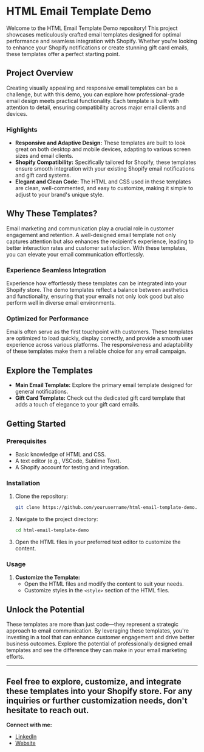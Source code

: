 # HTML Email Template Demo
Welcome to the HTML Email Template Demo repository! This project showcases meticulously crafted email templates designed for optimal performance and seamless integration with Shopify. Whether you're looking to enhance your Shopify notifications or create stunning gift card emails, these templates offer a perfect starting point.

## Project Overview
Creating visually appealing and responsive email templates can be a challenge, but with this demo, you can explore how professional-grade email design meets practical functionality. Each template is built with attention to detail, ensuring compatibility across major email clients and devices.

### Highlights
- **Responsive and Adaptive Design:** These templates are built to look great on both desktop and mobile devices, adapting to various screen sizes and email clients.
- **Shopify Compatibility:** Specifically tailored for Shopify, these templates ensure smooth integration with your existing Shopify email notifications and gift card systems.
- **Elegant and Clean Code:** The HTML and CSS used in these templates are clean, well-commented, and easy to customize, making it simple to adjust to your brand's unique style.

## Why These Templates?
Email marketing and communication play a crucial role in customer engagement and retention. A well-designed email template not only captures attention but also enhances the recipient's experience, leading to better interaction rates and customer satisfaction. With these templates, you can elevate your email communication effortlessly.

### Experience Seamless Integration
Experience how effortlessly these templates can be integrated into your Shopify store. The demo templates reflect a balance between aesthetics and functionality, ensuring that your emails not only look good but also perform well in diverse email environments.

### Optimized for Performance
Emails often serve as the first touchpoint with customers. These templates are optimized to load quickly, display correctly, and provide a smooth user experience across various platforms. The responsiveness and adaptability of these templates make them a reliable choice for any email campaign.

## Explore the Templates
- **Main Email Template:** Explore the primary email template designed for general notifications.
- **Gift Card Template:** Check out the dedicated gift card template that adds a touch of elegance to your gift card emails.

## Getting Started

### Prerequisites

- Basic knowledge of HTML and CSS.
- A text editor (e.g., VSCode, Sublime Text).
- A Shopify account for testing and integration.

### Installation

1. Clone the repository:

   ```bash
   git clone https://github.com/yourusername/html-email-template-demo.git
   ```

2. Navigate to the project directory:

   ```bash
   cd html-email-template-demo
   ```

3. Open the HTML files in your preferred text editor to customize the content.

### Usage

1. **Customize the Template:**
   - Open the HTML files and modify the content to suit your needs.
   - Customize styles in the `<style>` section of the HTML files.

## Unlock the Potential

These templates are more than just code—they represent a strategic approach to email communication. By leveraging these templates, you're investing in a tool that can enhance customer engagement and drive better business outcomes. Explore the potential of professionally designed email templates and see the difference they can make in your email marketing efforts.

---

Feel free to explore, customize, and integrate these templates into your Shopify store. For any inquiries or further customization needs, don't hesitate to reach out.
---
**Connect with me:**
- [LinkedIn](https://www.linkedin.com/in/rakibulhashanrabbi/)
- [Website](https://www.rakibulhashanrabbi.com)







